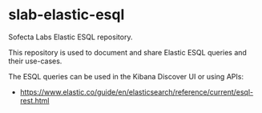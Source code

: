 # slab-elastic-esql
Sofecta Labs Elastic ESQL repository. 

This repository is used to document and share Elastic ESQL queries and their use-cases. 

The ESQL queries can be used in the Kibana Discover UI or using APIs:

- https://www.elastic.co/guide/en/elasticsearch/reference/current/esql-rest.html

